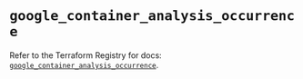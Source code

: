 # `google_container_analysis_occurrence`

Refer to the Terraform Registry for docs: [`google_container_analysis_occurrence`](https://registry.terraform.io/providers/hashicorp/google/5.18.0/docs/resources/container_analysis_occurrence).
